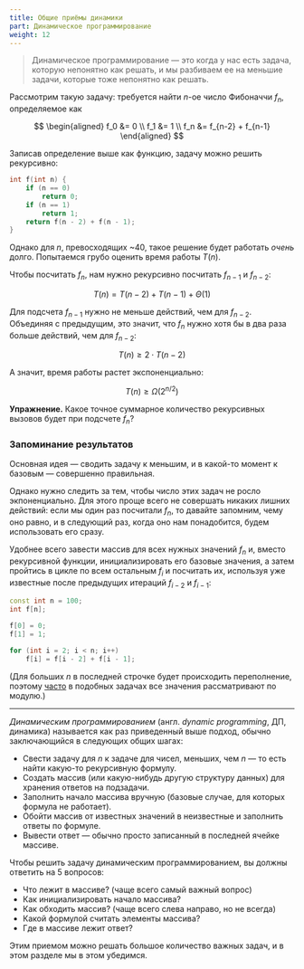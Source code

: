 ```yaml
---
title: Общие приёмы динамики
part: Динамическое программирование
weight: 12
---
```


> Динамическое программирование — это когда у нас есть задача, которую непонятно как решать, и мы разбиваем ее на меньшие задачи, которые тоже непонятно как решать.

Рассмотрим такую задачу: требуется найти $n$-ое число Фибоначчи $f_n$, определяемое как

$$
\begin{aligned}
    f_0 &= 0
\\  f_1 &= 1
\\  f_n &= f_{n-2} + f_{n-1}
\end{aligned}
$$

Записав определение выше как функцию, задачу можно решить рекурсивно:

```cpp
int f(int n) {
    if (n == 0)
        return 0;
    if (n == 1)
        return 1;
    return f(n - 2) + f(n - 1);
}
```

Однако для $n$, превосходящих ~40, такое решение будет работать *очень* долго. Попытаемся грубо оценить время работы $T(n)$.


Чтобы посчитать $f_n$, нам нужно рекурсивно посчитать $f_{n-1}$ и $f_{n-2}$:

$$T(n) = T(n-2) + T(n-1) + \Theta(1)$$

Для подсчета $f_{n-1}$ нужно не меньше действий, чем для $f_{n-2}$. Объединяя с предыдущим, это значит, что $f_n$ нужно хотя бы в два раза больше действий, чем для $f_{n-2}$:

$$
T(n) \ge 2 \cdot T(n-2)
$$


А значит, время работы растет экспоненциально:

$$
T(n) \ge \Omega(2^{n/2})
$$

**Упражнение.** Какое точное суммарное количество рекурсивных вызовов будет при подсчете $f_n$?

### Запоминание результатов

Основная идея — сводить задачу к меньшим, и в какой-то момент к базовым — совершенно правильная.

Однако нужно следить за тем, чтобы число этих задач не росло экпоненциально. Для этого проще всего не совершать никаких лишних действий: если мы один раз посчитали $f_n$, то давайте запомним, чему оно равно, и в следующий раз, когда оно нам понадобится, будем использовать его сразу.

Удобнее всего завести массив для всех нужных значений $f_n$ и, вместо рекурсивной функции, инициализировать его базовые значения, а затем пройтись в цикле по всем остальным $f_i$ и посчитать их, используя уже известные после предыдущих итераций $f_{i-2}$ и $f_{i-1}$:

```cpp
const int n = 100;
int f[n];

f[0] = 0;
f[1] = 1;

for (int i = 2; i < n; i++)
    f[i] = f[i - 2] + f[i - 1]; 
```

(Для больших $n$ в последней строчке будет происходить переполнение, поэтому [часто](/cs/modular) в подобных задачах все значения рассматривают по модулю.)

---

*Динамическим программированием* (англ. *dynamic programming*, ДП, динамика) называется как раз приведенный выше подход, обычно заключающийся в следующих общих шагах:

- Свести задачу для $n$ к задаче для чисел, меньших, чем $n$ — то есть найти какую-то рекурсивную формулу.
- Создать массив (или какую-нибудь другую структуру данных) для хранения ответов на подзадачи.
- Заполнить начало массива вручную (базовые случае, для которых формула не работает).
- Обойти массив от известных значений в неизвестные и заполнить ответы по формуле.
- Вывести ответ — обычно просто записанный в последней ячейке массиве.

Чтобы решить задачу динамическим программированием, вы должны ответить на 5 вопросов:

- Что лежит в массиве? (чаще всего самый важный вопрос)
- Как инициализировать начало массива?
- Как обходить массив? (чаще всего слева направо, но не всегда)
- Какой формулой считать элементы массива?
- Где в массиве лежит ответ?

Этим приемом можно решать большое количество важных задач, и в этом разделе мы в этом убедимся.

